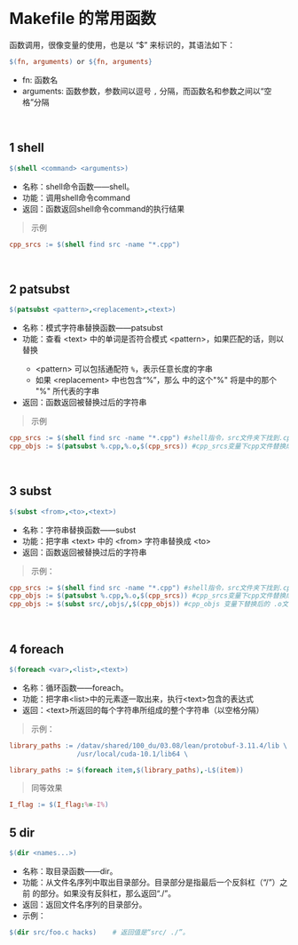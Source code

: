 

&emsp;
# Makefile 的常用函数
函数调用，很像变量的使用，也是以 “$” 来标识的，其语法如下：
```makefile
$(fn, arguments) or ${fn, arguments}
```
- fn: 函数名
- arguments: 函数参数，参数间以逗号 `,` 分隔，而函数名和参数之间以“空格”分隔

&emsp;
## 1 shell
```makefile
$(shell <command> <arguments>)
```
- 名称：shell命令函数——shell。
- 功能：调用shell命令command
- 返回：函数返回shell命令command的执行结果


>示例
```makefile
cpp_srcs := $(shell find src -name "*.cpp") 
```

&emsp;
## 2 patsubst
```makefile
$(patsubst <pattern>,<replacement>,<text>)
```
- 名称：模式字符串替换函数——patsubst
- 功能：查看 \<text> 中的单词是否符合模式 \<pattern>，如果匹配的话，则以<replacement>替换
    - \<pattern> 可以包括通配符 `%`，表示任意长度的字串
    - 如果 \<replacement> 中也包含“%”，那么 <replacement> 中的这个"%" 将是<pattern>中的那个 "%" 所代表的字串
- 返回：函数返回被替换过后的字符串
>示例
```makefile
cpp_srcs := $(shell find src -name "*.cpp") #shell指令，src文件夹下找到.cpp文件
cpp_objs := $(patsubst %.cpp,%.o,$(cpp_srcs)) #cpp_srcs变量下cpp文件替换成 .o文件
```

&emsp;
## 3 subst
```makefile
$(subst <from>,<to>,<text>)
```
- 名称：字符串替换函数——subst
- 功能：把字串 \<text> 中的 \<from> 字符串替换成 \<to>
- 返回：函数返回被替换过后的字符串
>示例：
```makefile
cpp_srcs := $(shell find src -name "*.cpp") #shell指令，src文件夹下找到.cpp文件
cpp_objs := $(patsubst %.cpp,%.o,$(cpp_srcs)) #cpp_srcs变量下cpp文件替换成 .o文件
cpp_objs := $(subst src/,objs/,$(cpp_objs)) #cpp_objs 变量下替换后的 .o文件 从src文件夹移植到objs文件夹

```

&emsp;
## 4 foreach
```makefile
$(foreach <var>,<list>,<text>)
```
- 名称：循环函数——foreach。
- 功能：把字串\<list>中的元素逐一取出来，执行\<text>包含的表达式
- 返回：\<text>所返回的每个字符串所组成的整个字符串（以空格分隔）

>示例：
```makefile
library_paths := /datav/shared/100_du/03.08/lean/protobuf-3.11.4/lib \
                 /usr/local/cuda-10.1/lib64 \

library_paths := $(foreach item,$(library_paths),-L$(item))
```
>同等效果
```makefile
I_flag := $(I_flag:%=-I%)
```


## 5 dir
```makefile
$(dir <names...>)
```
- 名称：取目录函数——dir。
- 功能：从文件名序列<names>中取出目录部分。目录部分是指最后一个反斜杠（“/”）之前
的部分。如果没有反斜杠，那么返回“./”。
- 返回：返回文件名序列<names>的目录部分。
- 示例： 
```makefile
$(dir src/foo.c hacks)    # 返回值是“src/ ./”。
```

